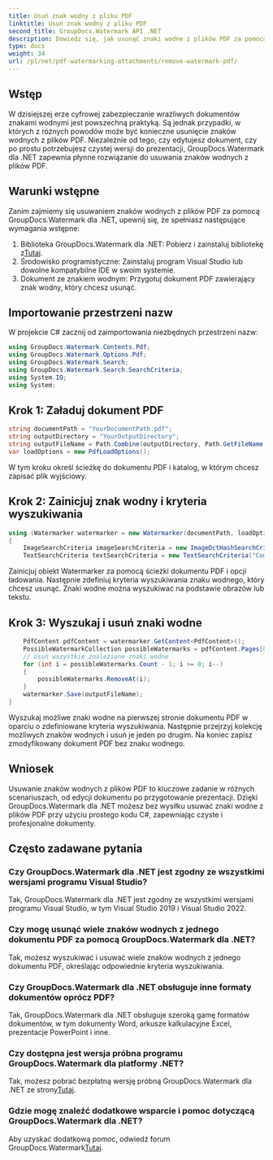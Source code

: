 ```yaml
---
title: Usuń znak wodny z pliku PDF
linktitle: Usuń znak wodny z pliku PDF
second_title: GroupDocs.Watermark API .NET
description: Dowiedz się, jak usunąć znaki wodne z plików PDF za pomocą GroupDocs.Watermark dla .NET. Proste kroki do profesjonalnej edycji dokumentów.
type: docs
weight: 34
url: /pl/net/pdf-watermarking-attachments/remove-watermark-pdf/
---
```

## Wstęp
W dzisiejszej erze cyfrowej zabezpieczanie wrażliwych dokumentów znakami wodnymi jest powszechną praktyką. Są jednak przypadki, w których z różnych powodów może być konieczne usunięcie znaków wodnych z plików PDF. Niezależnie od tego, czy edytujesz dokument, czy po prostu potrzebujesz czystej wersji do prezentacji, GroupDocs.Watermark dla .NET zapewnia płynne rozwiązanie do usuwania znaków wodnych z plików PDF.
## Warunki wstępne
Zanim zajmiemy się usuwaniem znaków wodnych z plików PDF za pomocą GroupDocs.Watermark dla .NET, upewnij się, że spełniasz następujące wymagania wstępne:
1.  Biblioteka GroupDocs.Watermark dla .NET: Pobierz i zainstaluj bibliotekę z[Tutaj](https://releases.groupdocs.com/Watermark/net/).
2. Środowisko programistyczne: Zainstaluj program Visual Studio lub dowolne kompatybilne IDE w swoim systemie.
3. Dokument ze znakiem wodnym: Przygotuj dokument PDF zawierający znak wodny, który chcesz usunąć.

## Importowanie przestrzeni nazw
W projekcie C# zacznij od zaimportowania niezbędnych przestrzeni nazw:
```csharp
using GroupDocs.Watermark.Contents.Pdf;
using GroupDocs.Watermark.Options.Pdf;
using GroupDocs.Watermark.Search;
using GroupDocs.Watermark.Search.SearchCriteria;
using System.IO;
using System;
```
## Krok 1: Załaduj dokument PDF
```csharp
string documentPath = "YourDocumentPath.pdf";
string outputDirectory = "YourOutputDirectory";
string outputFileName = Path.Combine(outputDirectory, Path.GetFileName(documentPath));
var loadOptions = new PdfLoadOptions();
```
W tym kroku określ ścieżkę do dokumentu PDF i katalog, w którym chcesz zapisać plik wyjściowy.
## Krok 2: Zainicjuj znak wodny i kryteria wyszukiwania
```csharp
using (Watermarker watermarker = new Watermarker(documentPath, loadOptions))
{
    ImageSearchCriteria imageSearchCriteria = new ImageDctHashSearchCriteria(Constants.LogoPng);
    TextSearchCriteria textSearchCriteria = new TextSearchCriteria("Company Name");
```
Zainicjuj obiekt Watermarker za pomocą ścieżki dokumentu PDF i opcji ładowania. Następnie zdefiniuj kryteria wyszukiwania znaku wodnego, który chcesz usunąć. Znaki wodne można wyszukiwać na podstawie obrazów lub tekstu.
## Krok 3: Wyszukaj i usuń znaki wodne
```csharp
    PdfContent pdfContent = watermarker.GetContent<PdfContent>();
    PossibleWatermarkCollection possibleWatermarks = pdfContent.Pages[0].Search(imageSearchCriteria.Or(textSearchCriteria));
    // Usuń wszystkie znalezione znaki wodne
    for (int i = possibleWatermarks.Count - 1; i >= 0; i--)
    {
        possibleWatermarks.RemoveAt(i);
    }
    watermarker.Save(outputFileName);
}
```
Wyszukaj możliwe znaki wodne na pierwszej stronie dokumentu PDF w oparciu o zdefiniowane kryteria wyszukiwania. Następnie przejrzyj kolekcję możliwych znaków wodnych i usuń je jeden po drugim. Na koniec zapisz zmodyfikowany dokument PDF bez znaku wodnego.

## Wniosek
Usuwanie znaków wodnych z plików PDF to kluczowe zadanie w różnych scenariuszach, od edycji dokumentu po przygotowanie prezentacji. Dzięki GroupDocs.Watermark dla .NET możesz bez wysiłku usuwać znaki wodne z plików PDF przy użyciu prostego kodu C#, zapewniając czyste i profesjonalne dokumenty.
## Często zadawane pytania
### Czy GroupDocs.Watermark dla .NET jest zgodny ze wszystkimi wersjami programu Visual Studio?
Tak, GroupDocs.Watermark dla .NET jest zgodny ze wszystkimi wersjami programu Visual Studio, w tym Visual Studio 2019 i Visual Studio 2022.
### Czy mogę usunąć wiele znaków wodnych z jednego dokumentu PDF za pomocą GroupDocs.Watermark dla .NET?
Tak, możesz wyszukiwać i usuwać wiele znaków wodnych z jednego dokumentu PDF, określając odpowiednie kryteria wyszukiwania.
### Czy GroupDocs.Watermark dla .NET obsługuje inne formaty dokumentów oprócz PDF?
Tak, GroupDocs.Watermark dla .NET obsługuje szeroką gamę formatów dokumentów, w tym dokumenty Word, arkusze kalkulacyjne Excel, prezentacje PowerPoint i inne.
### Czy dostępna jest wersja próbna programu GroupDocs.Watermark dla platformy .NET?
 Tak, możesz pobrać bezpłatną wersję próbną GroupDocs.Watermark dla .NET ze strony[Tutaj](https://releases.groupdocs.com/).
### Gdzie mogę znaleźć dodatkowe wsparcie i pomoc dotyczącą GroupDocs.Watermark dla .NET?
 Aby uzyskać dodatkową pomoc, odwiedź forum GroupDocs.Watermark[Tutaj](https://forum.groupdocs.com/c/watermark/19).